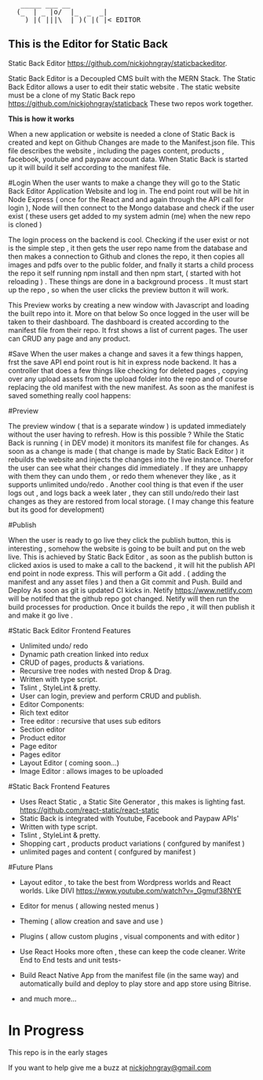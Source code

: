 <pre>                                                                                                                                                                                                             
   _____ ___ __          
  (_  | _ |o/  |_  _  _| 
  __) |(_|||\__|_)(_|(_|< EDITOR
</pre>

## This is the Editor for Static Back

Static Back Editor
https://github.com/nickjohngray/staticbackeditor.

Static Back Editor is a Decoupled CMS built with the MERN Stack.
The Static Back Editor allows a user to edit their static website . The static website must be a clone of my Static Back repo https://github.com/nickjohngray/staticback
These two repos work together.

**This is how it works**

When a new application or website is needed a clone of Static Back is created and kept on Github
Changes are made to the Manifest.json file. This file describes the website , including the pages content, products , facebook, youtube and paypaw account data.
When Static Back is started up it will build it self according to the manifest file.

#Login
When the user wants to make a change they will go to the Static Back Editor Application Website and log in.
The end point rout will be hit in Node Express ( once for the React and and again through the API call for login ), Node will then connect to the Mongo database and check if the user exist ( these users get added to my system admin (me) when the new repo is cloned )

The login process on the backend is cool. Checking if the user exist or not is the simple step , it then gets the user repo name from the database and then makes a connection to Github and clones the repo, it then copies all images and pdfs over to the public folder, and fnally it starts a child process the repo it self running npm install and then npm start, ( started with hot reloading ) . These things are done in a background process . It must start up the repo , so when the user clicks the preview button it will work.

This Preview works by creating a new window with Javascript and loading the built repo into it. More on that below
So once logged in the user will be taken to their dashboard. The dashboard is created according to the manifest file from their repo.
It frst shows a list of current pages. The user can CRUD any page and any product.

#Save
When the user makes a change and saves it a few things happen,
frst the save API end point rout is hit in express node backend.
It has a controller that does a few things like checking for deleted pages , copying over any upload assets from the upload folder into the repo and of course replacing the old manifest with the new manifest. As soon as the manifest is saved something really cool happens:

#Preview

The preview window ( that is a separate window ) is updated immediately without the user having to refresh.
How is this possible ?
While the Static Back is running ( in DEV mode) it monitors its manifest file for changes. As soon as a change is made ( that change is made by Static Back Editor ) it rebuilds the website and injects the changes into the live instance.
Therefor the user can see what their changes did immediately .
If they are unhappy with them they can undo them , or redo them whenever they like , as it supports unlimited undo/redo . Another cool thing is that even if the user logs out , and logs back a week later , they can still undo/redo their last changes as they are restored from local storage. ( I may change this feature but its good for development)

#Publish

When the user is ready to go live they click the publish button, this is interesting , somehow the website is going to be built and put on the web live. This is achieved by Static Back Editor , as soon as the publish button is clicked axios is used to make a call to the backend , it will hit the publish API end point in node express. This will perform a Git add . ( adding the manifest and any asset files ) and then a Git commit and Push.
Build and Deploy
As soon as git is updated CI kicks in. Netify https://www.netlify.com will be notifed that the github repo got changed. Netify will then run the build processes for production. Once it builds the repo , it will then publish it and make it go live .

#Static Back Editor Frontend Features

-   Unlimited undo/ redo
-   Dynamic path creation linked into redux
-   CRUD of pages, products & variations.
-   Recursive tree nodes with nested Drop & Drag.
-   Written with type script.
-   Tslint , StyleLint & pretty.
-   User can login, preview and perform CRUD and publish.
-   Editor Components:
-   Rich text editor
-   Tree editor : recursive that uses sub editors
-   Section editor
-   Product editor
-   Page editor
-   Pages editor
-   Layout Editor ( coming soon...)
-   Image Editor : allows images to be uploaded

#Static Back Frontend Features

-   Uses React Static , a Static Site Generator , this makes is lighting fast. https://github.com/react-static/react-static
-   Static Back is integrated with Youtube, Facebook and Paypaw APIs'
-   Written with type script.
-   Tslint , StyleLint & pretty.
-   Shopping cart , products product variations ( confgured by manifest )
-   unlimited pages and content ( confgured by manifest )

#Future Plans

-   Layout editor , to take the best from Wordpress worlds and React worlds. Like DIVI https://www.youtube.com/watch?v=_Ggmuf38NYE

-   Editor for menus ( allowing nested menus )

-   Theming ( allow creation and save and use )

-   Plugins ( allow custom plugins , visual components and with editor )

-   Use React Hooks more often , these can keep the code cleaner. Write End to End tests and unit tests-

-   Build React Native App from the manifest file (in the same way) and automatically build and deploy to play store and app store using Bitrise.

-   and much more...

# In Progress

This repo is in the early stages

If you want to help give me a buzz at nickjohngray@gmail.com
